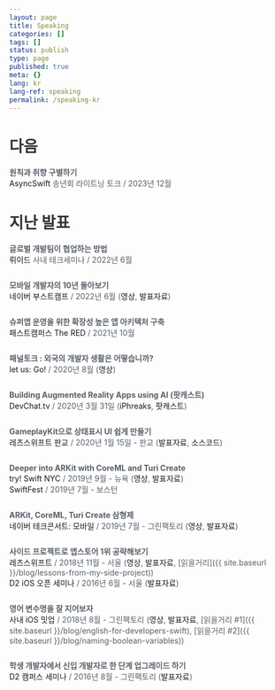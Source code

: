 ```yaml
---
layout: page
title: Speaking
categories: []
tags: []
status: publish
type: page
published: true
meta: {}
lang: kr
lang-ref: speaking
permalink: /speaking-kr
---
```

# 다음

<strong class="talk-title">원칙과 취향 구별하기</strong>
<img style="margin-left: 6px; margin-bottom: 3px" src="/assets/language-icons/kr.png" width="16"/>
<br>
[AsyncSwift](https://smartstore.naver.com/asyncswift/products/9588768076) 송년회 라이트닝 토크 / 2023년 12월

<!-- 일정이 없습니다 ☺️ -->

# 지난 발표

<strong class="talk-title">글로벌 개발팀이 협업하는 방법</strong>
<img style="margin-left: 6px; margin-bottom: 3px" src="/assets/language-icons/kr.png" width="16"/>
<img style="margin-left: 6px; margin-bottom: 3px" src="/assets/language-icons/us.png" width="16"/>
<br>
[뤼이드](https://riiid.com/) 사내 테크세미나 / 2022년 6월

<strong class="talk-title">모바일 개발자의 10년 돌아보기</strong>
<img style="margin-left: 6px; margin-bottom: 3px" src="/assets/language-icons/kr.png" width="16"/>
<br>
[네이버 부스트캠프](https://blog.naver.com/boostcamp_official/222767326421) / 2022년 6월 ([영상](https://www.youtube.com/watch?v=PkVuZ2-TO10), [발표자료](https://present.do/documents/62a8e387f6365307fc445c0e))

<strong class="talk-title">슈퍼앱 운영을 위한 확장성 높은 앱 아키텍처 구축</strong>
<img style="margin-left: 6px; margin-bottom: 3px" src="/assets/language-icons/kr.png" width="16"/>
<br>
[패스트캠퍼스 The RED](https://fastcampus.co.kr/dev_red_rsj?utm_source=soojin-blog&utm_medium=about&utm_campaign=soojin) / 2021년 10월

<strong class="talk-title">패널토크 : 외국의 개발자 생활은 어떻습니까?</strong>
<img style="margin-left: 6px; margin-bottom: 3px" src="/assets/language-icons/kr.png" width="16"/>
<br>
[let us: Go!](https://let-us-go-2020-summer.vercel.app) / 2020년 8월 ([영상](https://youtu.be/i0FMti8pOsk))

<strong class="talk-title">Building Augmented Reality Apps using AI (팟캐스트)</strong>
<img style="margin-left: 6px; margin-bottom: 3px" src="/assets/language-icons/us.png" width="16"/>
<br>
[DevChat.tv](https://devchat.tv/iphreaks/ips-286-building-augmented-reality-apps-using-ai-with-soojin-ro/) / 2020년 3월 31일 ([iPhreaks](https://devchat.tv/iphreaks/ips-286-building-augmented-reality-apps-using-ai-with-soojin-ro/), [팟캐스트](https://podcasts.apple.com/us/podcast/ips-286-building-augmented-reality-apps-using-ai-soojin/id634022060?i=1000470069918))

<strong class="talk-title">GameplayKit으로 상태표시 UI 쉽게 만들기</strong>
<img style="margin-left: 6px; margin-bottom: 3px" src="/assets/language-icons/kr.png" width="16"/>
<br>
[레츠스위프트 판교](https://festa.io/events/803) / 2020년 1월 15일 - 판교 ([발표자료](https://www.slideshare.net/soojinro9/gameplaykit-ui), [소스코드](https://github.com/nsoojin/VoiceControlSample-iOS))

<strong class="talk-title">Deeper into ARKit with CoreML and Turi Create</strong>
<img style="margin-left: 6px; margin-bottom: 3px" src="/assets/language-icons/us.png" width="16"/>
<br>
[try! Swift NYC](https://www.tryswift.co/events/2019/nyc/) / 2019년 9월 - 뉴욕 ([영상](https://www.youtube.com/watch?v=VBZve4cLH4E), [발표자료](https://www.slideshare.net/soojinro9/deeper-into-arkit-with-coreml-and-turi-create))
<br>
[SwiftFest](https://swiftfest.io) / 2019년 7월 - 보스턴

<strong class="talk-title">ARKit, CoreML, Turi Create 삼형제</strong>
<img style="margin-left: 6px; margin-bottom: 3px" src="/assets/language-icons/kr.png" width="16"/>
<br>
[네이버 테크콘서트: 모바일](http://techcon.naver.com) / 2019년 7월 - 그린팩토리 ([영상](https://tv.naver.com/v/9342810/list/486582), [발표자료](https://www.slideshare.net/NaverEngineering/techcon-2019-mobile-ios41arkit-coreml-turi-create))

<strong class="talk-title">사이드 프로젝트로 앱스토어 1위 공략해보기</strong>
<img style="margin-left: 6px; margin-bottom: 3px" src="/assets/language-icons/kr.png" width="16"/>
<br>
[레츠스위프트](http://letswift.kr/2018/) / 2018년 11월 - 서울 ([영상](https://www.youtube.com/watch?v=_2t24zQvRFs), [발표자료](https://speakerdeck.com/nsoojin/saideu-peurojegteuro-aebseutoeo-1wi-gongryaghagi), [읽을거리]({{ site.baseurl }}/blog/lessons-from-my-side-project))
<br>
[D2 iOS 오픈 세미나](https://d2.naver.com/news/9814448) / 2016년 6월 - 서울 ([발표자료](https://www.slideshare.net/soojinro9/d2-63435589))

<strong class="talk-title">영어 변수명을 잘 지어보자</strong>
<img style="margin-left: 6px; margin-bottom: 3px" src="/assets/language-icons/kr.png" width="16"/>
<br>
[사내 iOS 밋업](https://recruit.webtoonscorp.com/webtoon/ko/job/list) / 2018년 8월 - 그린팩토리 ([영상](https://tv.naver.com/v/4980432), [발표자료](https://speakerdeck.com/nsoojin/gaebaljareul-wihan-yeongeo-munbeob), [읽을거리 #1]({{ site.baseurl }}/blog/english-for-developers-swift), [읽을거리 #2]({{ site.baseurl }}/blog/naming-boolean-variables))

<strong class="talk-title">학생 개발자에서 신입 개발자로 한 단계 업그레이드 하기</strong>
<img style="margin-left: 6px; margin-bottom: 3px" src="/assets/language-icons/kr.png" width="16"/>
<br>
[D2 캠퍼스 세미나](https://d2.naver.com/news/0344295) / 2016년 8월 - 그린팩토리 ([발표자료](https://www.slideshare.net/soojinro9/d2-65385330))

<style type="text/css">
  a { 
  	text-decoration: none;
  }
  a:hover { 
  	text-decoration: underline; 
  }
  p {
    color: #586069;
    overflow: hidden;
    margin-bottom: 26px;
  }
  h1 {
  	color: #353535;
  }
  h3 {
  	color: #353535;
  	font-size: 17px;
  	font-weight: bold;
  	margin-bottom: 0px;
  }
</style>